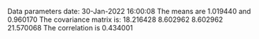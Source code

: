 Data parameters
date: 30-Jan-2022 16:00:08
The means are 1.019440 and 0.960170
The covariance matrix is:
 18.216428	 8.602962
 8.602962	 21.570068
The correlation is 0.434001
